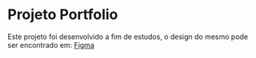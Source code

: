 # Projeto Portfolio
Este projeto foi desenvolvido a fim de estudos, o design do mesmo pode ser encontrado em: <a href="https://www.figma.com/file/umWOAq3Z2OmDvisJPHcT3C/Links---UI-Design-(Community)?node-id=0%3A1">Figma</a>
